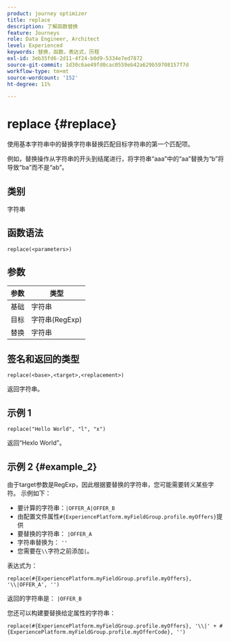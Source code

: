 ```yaml
---
product: journey optimizer
title: replace
description: 了解函数替换
feature: Journeys
role: Data Engineer, Architect
level: Experienced
keywords: 替换，函数，表达式，历程
exl-id: 3eb35fd6-2d11-4f24-b0d9-5334e7ed7872
source-git-commit: 1d30c6ae49fd0cac0559eb42a629b59708157f7d
workflow-type: tm+mt
source-wordcount: '152'
ht-degree: 11%

---
```


# replace {#replace}

使用基本字符串中的替换字符串替换匹配目标字符串的第一个匹配项。

例如，替换操作从字符串的开头到结尾进行，将字符串“aaa”中的“aa”替换为“b”将导致“ba”而不是“ab”。

## 类别

字符串

## 函数语法

`replace(<parameters>)`

## 参数

| 参数 | 类型 |
|-----------|--------------|
| 基础 | 字符串 |
| 目标 | 字符串(RegExp) |
| 替换 | 字符串 |

## 签名和返回的类型

`replace(<base>,<target>,<replacement>)`

返回字符串。

## 示例 1

`replace("Hello World", "l", "x")`

返回“Hexlo World”。

## 示例 2 {#example_2}

由于target参数是RegExp，因此根据要替换的字符串，您可能需要转义某些字符。 示例如下：

* 要计算的字符串：`|OFFER_A|OFFER_B`
* 由配置文件属性`#{ExperiencePlatform.myFieldGroup.profile.myOffers}`提供
* 要替换的字符串： `|OFFER_A`
* 字符串替换为： `''`
* 您需要在`\\`字符之前添加`|`。

表达式为：

`replace(#{ExperiencePlatform.myFieldGroup.profile.myOffers}, '\\|OFFER_A', '')`

返回的字符串是： `|OFFER_B`

您还可以构建要替换给定属性的字符串：

`replace(#{ExperiencePlatform.myFieldGroup.profile.myOffers}, '\\|' + #{ExperiencePlatform.myFieldGroup.profile.myOfferCode}, '')`
